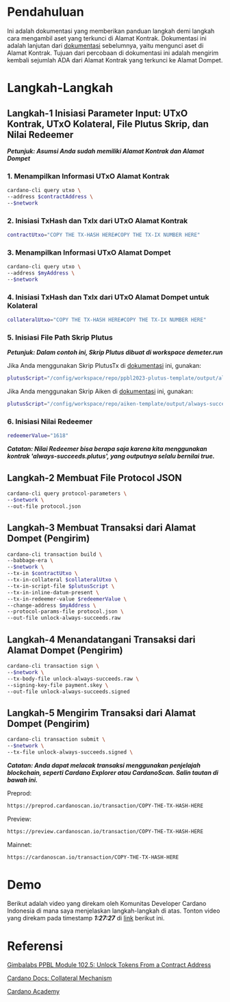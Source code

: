 # Pendahuluan

Ini adalah dokumentasi yang memberikan panduan langkah demi langkah cara mengambil aset yang terkunci di Alamat Kontrak. Dokumentasi ini adalah lanjutan dari [dokumentasi](https://github.com/ValdryanIvandito/cardano-lock-unlocking-assets-guides/blob/main/lock-assets-at-contract-address-id.md) sebelumnya, yaitu mengunci aset di Alamat Kontrak. Tujuan dari percobaan di dokumentasi ini adalah mengirim kembali sejumlah ADA dari Alamat Kontrak yang terkunci ke Alamat Dompet.

# Langkah-Langkah

## Langkah-1 Inisiasi Parameter Input: UTxO Kontrak, UTxO Kolateral, File Plutus Skrip, dan Nilai Redeemer

**_Petunjuk: Asumsi Anda sudah memiliki Alamat Kontrak dan Alamat Dompet_**

### 1. Menampilkan Informasi UTxO Alamat Kontrak

```bash
cardano-cli query utxo \
--address $contractAddress \
--$network
```

### 2. Inisiasi TxHash dan TxIx dari UTxO Alamat Kontrak

```bash
contractUtxo="COPY THE TX-HASH HERE#COPY THE TX-IX NUMBER HERE"
```

### 3. Menampilkan Informasi UTxO Alamat Dompet

```bash
cardano-cli query utxo \
--address $myAddress \
--$network
```

### 4. Inisiasi TxHash dan TxIx dari UTxO Alamat Dompet untuk Kolateral

```bash
collateralUtxo="COPY THE TX-HASH HERE#COPY THE TX-IX NUMBER HERE"
```

### 5. Inisiasi File Path Skrip Plutus

**_Petunjuk: Dalam contoh ini, Skrip Plutus dibuat di workspace demeter.run_**

Jika Anda menggunakan Skrip PlutusTx di [dokumentasi](https://github.com/ValdryanIvandito/cardano-script-compiling-guides/blob/main/compiling-plutustx-script-id.md) ini, gunakan:

```bash
plutusScript="/config/workspace/repo/ppbl2023-plutus-template/output/always-succeeds.plutus"
```

Jika Anda menggunakan Skrip Aiken di [dokumentasi](https://github.com/ValdryanIvandito/cardano-script-compiling-guides/blob/main/compiling-aiken-script-id.md) ini, gunakan:

```bash
plutusScript="/config/workspace/repo/aiken-template/output/always-succeeds.plutus"
```

### 6. Inisiasi Nilai Redeemer

```bash
redeemerValue="1618"
```

**_Catatan: Nilai Redeemer bisa berapa saja karena kita menggunakan kontrak 'always-succeeds.plutus', yang outputnya selalu bernilai true._**

## Langkah-2 Membuat File Protocol JSON

```bash
cardano-cli query protocol-parameters \
--$network \
--out-file protocol.json
```

## Langkah-3 Membuat Transaksi dari Alamat Dompet (Pengirim)

```bash
cardano-cli transaction build \
--babbage-era \
--$network \
--tx-in $contractUtxo \
--tx-in-collateral $collateralUtxo \
--tx-in-script-file $plutusScript \
--tx-in-inline-datum-present \
--tx-in-redeemer-value $redeemerValue \
--change-address $myAddress \
--protocol-params-file protocol.json \
--out-file unlock-always-succeeds.raw
```

## Langkah-4 Menandatangani Transaksi dari Alamat Dompet (Pengirim)

```bash
cardano-cli transaction sign \
--$network \
--tx-body-file unlock-always-succeeds.raw \
--signing-key-file payment.skey \
--out-file unlock-always-succeeds.signed
```

## Langkah-5 Mengirim Transaksi dari Alamat Dompet (Pengirim)

```bash
cardano-cli transaction submit \
--$network \
--tx-file unlock-always-succeeds.signed \
```

**_Catatan: Anda dapat melacak transaksi menggunakan penjelajah blockchain, seperti Cardano Explorer atau CardanoScan. Salin tautan di bawah ini._**

Preprod:

```bash
https://preprod.cardanoscan.io/transaction/COPY-THE-TX-HASH-HERE
```

Preview:

```bash
https://preview.cardanoscan.io/transaction/COPY-THE-TX-HASH-HERE
```

Mainnet:

```bash
https://cardanoscan.io/transaction/COPY-THE-TX-HASH-HERE
```

# Demo

Berikut adalah video yang direkam oleh Komunitas Developer Cardano Indonesia di mana saya menjelaskan langkah-langkah di atas. Tonton video yang direkam pada timestamp **_1:27:27_** di [link](https://youtu.be/03hXLZ_07N0?list=PLUj8499OocHiL8gXPv8wMlLW-zIcyYdrQ) berikut ini.

# Referensi

[Gimbalabs PPBL Module 102.5: Unlock Tokens From a Contract Address](https://plutuspbl.io/modules/102/1025)

[Cardano Docs: Collateral Mechanism](https://docs.cardano.org/smart-contracts/plutus/collateral-mechanism/)

[Cardano Academy](https://academy.cardanofoundation.org/)
